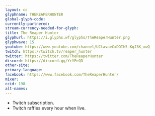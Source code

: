 ```yaml
---
layout: cc
glyphname: THEREAPERHUNTER
global-glyph-code: 
currently-partnered: 
stream-currency-needed-for-glyph: 
title: The Reaper Hunter
glyphurl: https://i.glyphs.wf/glyphs/TheReaperHunter.png
glyphwave: 15
youtube: https://www.youtube.com/channel/UCtavaeCxDOIh5-KqJ3K_xwQ
twitch: https://twitch.tv/reaper_hunter
twitter: https://twitter.com/TheReaperHunter
discord: https://discord.gg/YrYPeQD
other-site: 
primary-language: 
facebook: https://www.facebook.com/TheReaperHunter/
mixer: 
ccid: 198
alt-names: 
---
```

* Twitch subscription.
* Twitch raffles every hour when live.
